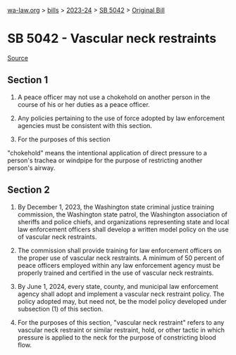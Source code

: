 [wa-law.org](/) > [bills](/bills/) > [2023-24](/bills/2023-24) > [SB 5042](/bills/2023-24/sb/5042/) > [Original Bill](/bills/2023-24/sb/5042/1/)

# SB 5042 - Vascular neck restraints

[Source](http://lawfilesext.leg.wa.gov/biennium/2023-24/Pdf/Bills/Senate%20Bills/5042.pdf)

## Section 1
1. A peace officer may not use a chokehold  on another person in the course of his or her duties as a peace officer.

2. Any policies pertaining to the use of force adopted by law enforcement agencies must be consistent with this section.

3. For the purposes of this section

"chokehold" means the intentional application of direct pressure to a person's trachea or windpipe for the purpose of restricting another person's airway.

## Section 2
1. By December 1, 2023, the Washington state criminal justice training commission, the Washington state patrol, the Washington association of sheriffs and police chiefs, and organizations representing state and local law enforcement officers shall develop a written model policy on the use of vascular neck restraints.

2. The commission shall provide training for law enforcement officers on the proper use of vascular neck restraints. A minimum of 50 percent of peace officers employed within any law enforcement agency must be properly trained and certified in the use of vascular neck restraints.

3. By June 1, 2024, every state, county, and municipal law enforcement agency shall adopt and implement a vascular neck restraint policy. The policy adopted may, but need not, be the model policy developed under subsection (1) of this section.

4. For the purposes of this section, "vascular neck restraint" refers to any vascular neck restraint or similar restraint, hold, or other tactic in which pressure is applied to the neck for the purpose of constricting blood flow.

